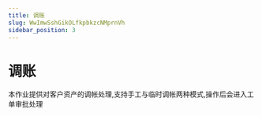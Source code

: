 ```yaml
---
title: 调账
slug: WwImwSshGikOLfkpbkzcNMprnVh
sidebar_position: 3
---
```



# 调账

本作业提供对客户资产的调帐处理,支持手工与临时调帐两种模式,操作后会进入工单审批处理

